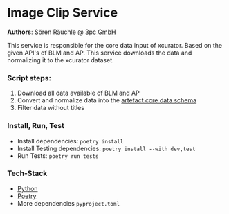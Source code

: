 # Image Clip Service

**Authors**: Sören Räuchle @ [3pc GmbH](https://www.3pc.de)

This service is responsible for the core data input of xcurator. Based on the given API's of BLM and AP.
This service downloads the data and normalizing it to the xcurator dataset.

### Script steps:
1. Download all data available of BLM and AP
2. Convert and normalize data into the [artefact core data schema](./artefact-core-schema.json)
3. Filter data without titles




### Install, Run, Test

- Install dependencies: ```poetry install```
- Install Testing dependencies: ```poetry install --with dev,test```
- Run Tests: ```poetry run tests```


### Tech-Stack
- [Python](https://www.python.org/)
- [Poetry](https://python-poetry.org/)
- More dependencies ```pyproject.toml```


